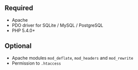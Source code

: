 Required
--------

* Apache
* PDO driver for SQLite / MySQL / PostgreSQL
* PHP 5.4.0+


Optional
--------

* Apache modules `mod_deflate`, `mod_headers` and `mod_rewrite`
* Permission to `.htaccess`

